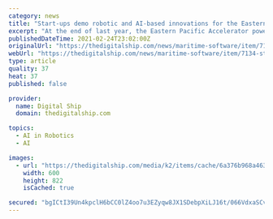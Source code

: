 ```yaml
---
category: news
title: "Start-ups demo robotic and AI-based innovations for the Eastern Pacific Accelerator powered by Techstars"
excerpt: "At the end of last year, the Eastern Pacific Accelerator powered by Techstars announced the nine start-ups joining round two of its technology"
publishedDateTime: 2021-02-24T23:02:00Z
originalUrl: "https://thedigitalship.com/news/maritime-software/item/7134-start-ups-demo-robotic-and-ai-based-innovations-for-the-eastern-pacific-accelerator-powered-by-techstars"
webUrl: "https://thedigitalship.com/news/maritime-software/item/7134-start-ups-demo-robotic-and-ai-based-innovations-for-the-eastern-pacific-accelerator-powered-by-techstars"
type: article
quality: 37
heat: 37
published: false

provider:
  name: Digital Ship
  domain: thedigitalship.com

topics:
  - AI in Robotics
  - AI

images:
  - url: "https://thedigitalship.com/media/k2/items/cache/6a376b968a4636318fc9adea5ac7a554_L.jpg"
    width: 600
    height: 822
    isCached: true

secured: "bgICtI39Un4kpclH6bCC0lZ4oo7u3EZyqw8JX1SDebpXiLJ16t/066VdxaSCvpA0+fub2gSlOJSj7aNZx/vArVTPDNphFS4uIRn8YzkBQu1JlXYbBcwEQ4FeuCzlGAXJ1KwUmNJozyoZclu3a9ZZ2IdyVF0osAD//98cBGnbvGU1vmtc9oaIAzjO2s5aJ0HaNaXgEan1+aCeZOMJnKfk2vMn6PBALOyHj9pBnJ6c69OlV7USSqqbn4PZ1spGusVeOfhKxJyxiuZsynprOhTwOCIC44IQE6hebzxfacj0PtVl87i1obJyifdObUoY1Y7FfFLyD2EPPTOWkepqbBkx6nNvqEZT26JSrS5E1CKepxo=;sfuTPk1kQKUw0bMQGAiJtQ=="
---
```


